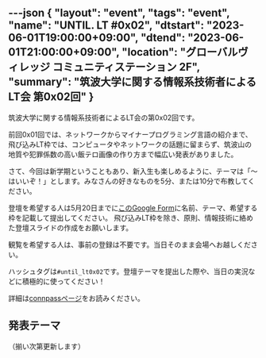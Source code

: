---json
{
    "layout": "event",
    "tags": "event",
    "name": "UNTIL. LT #0x02",
    "dtstart": "2023-06-01T19:00:00+09:00",
    "dtend": "2023-06-01T21:00:00+09:00",
    "location": "グローバルヴィレッジ コミュニティステーション 2F",
    "summary": "筑波大学に関する情報系技術者によるLT会 第0x02回"
}
---

筑波大学に関する情報系技術者によるLT会の第0x02回です。

前回0x01回では、ネットワークからマイナープログラミング言語の紹介まで、飛び込みLT枠では、コンピュータやネットワークの話題に留まらず、筑波山の地質や犯罪係数の高い飯テロ画像の作り方まで幅広い発表がありました。

さて、今回は新学期ということもあり、新入生も楽しめるように、テーマは「〜はいいぞ！」とします。みなさんの好きなものを5分、または10分で布教してください。

登壇を希望する人は5月20日までに[このGoogle Form](https://forms.gle/opZwooU2u8hkzQHP8)に名前、テーマ、希望する枠を記載して提出してください。
飛び込みLT枠を除き、原則、情報技術に絡めた登壇スライドの作成をお願いします。

観覧を希望する人は、事前の登録は不要です。当日そのまま会場へお越しください。

ハッシュタグは`#until_lt0x02`です。登壇テーマを提出した際や、当日の実況などに積極的に使ってください！

詳細は[connpassページ](https://until-tsukuba.connpass.com/event/281971/)をお読みください。

## 発表テーマ

（揃い次第更新します）
